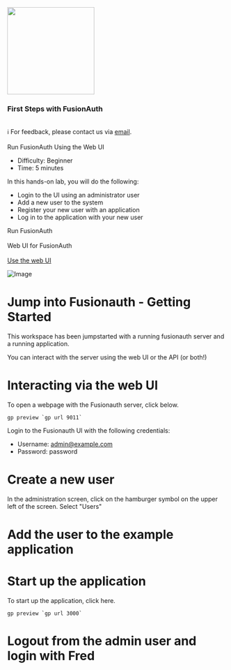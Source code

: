 <!-- TOP -->
<div class="top">
  <img src="https://cdn.prod.website-files.com/617b1b1f42c1da41aeae3413/6573599a9ea8c6ccef655afd_primary-logo.png" width=200/>
  <div class="scenario-title-section">
    <span class="scenario-title"><h3>First Steps with FusionAuth</h3></span>
    <br />
    <span class="scenario-subtitle">ℹ️ For feedback, please contact us via <a href="mailto:kirsten.hunter@fusionauth.io">email</a>.</span>
  </div>
</div>

<!-- CONTENT -->
<main>
    <br/>
    <div class="container px-4 py-2">
     <div class="row g-4 py-2 row-cols-1 row-cols-lg-1">
      <div class="feature col div-choice">
            <div class="scenario-description">Run FusionAuth Using the Web UI</div>
            <ul>
              <li><span class="scenario-description-attribute">Difficulty</span>: Beginner</li>
              <li><span class="scenario-description-attribute">Time</span>: 5 minutes</li>
            </ul>
            <div class="scenario-objectives">In this hands-on lab, you will do the following:</div>
            <ul>
              <li><span class="scenario-objective">Login to the UI using an administrator user</li>
              <li><span class="scenario-objective">Add a new user to the system</li>
              <li><span class="scenario-objective">Register your new user with an application</li>
              <li><span class="scenario-objective">Log in to the application with your new user</li>
            </ul>
      </div>
     </div>
    </div>
    <div class="container px-4 py-2">
        <div class="scenario-choices">Run FusionAuth</div><br/>
        <div class="row g-4 py-2 row-cols-1 row-cols-lg-1">
          <div class="feature col div-choice">
            <div class="astradb-line1">Web UI for FusionAuth</div>
            <br />
            <a href='command:katapod.loadPage?[{"step":"step1-web"}]' class="btn btn-primary btn-astra">
              Use the web UI
            </a>
          </div>
          <!--
          <div class="feature col div-choice">
            <div class="cassandra-line1">Local deployment of open-source Apache Cassandra</div>
            <br/>
            <a href='command:katapod.loadPage?[{"step":"step1-api"}]' class="btn btn-primary btn-cassandra">
              Use APIs from the command line
            </a>   
          </div>
          -->
        </div>
    </div>
</main>


![Image]()

# Jump into Fusionauth - Getting Started

This workspace has been jumpstarted with a running fusionauth server and a running application.

You can interact with the server using the web UI or the API (or both!)

# Interacting via the web UI

To open a webpage with the Fusionauth server, click below.

```
gp preview `gp url 9011`
```

Login to the Fusionauth UI with the following credentials:

  - Username: admin@example.com
  - Password: password


# Create a new user

In the administration screen, click on the hamburger symbol on the upper left of the screen.  Select "Users"

# Add the user to the example application

# Start up the application

To start up the application, click here.

```
gp preview `gp url 3000`
```

# Logout from the admin user and login with Fred



